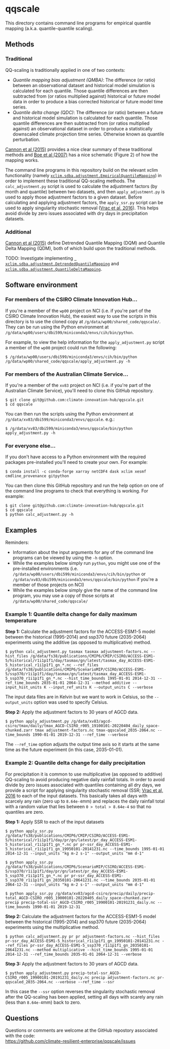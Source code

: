 # qqscale

This directory contains command line programs for empirical quantile mapping (a.k.a. quantile-quantile scaling). 

## Methods

### Traditional

QQ-scaling is traditionally applied in one of two contexts:
- *Quantile mapping bias adjustment (QMBA)*:
  The difference (or ratio) between an observational dataset and historical model simulation is calculated for each quantile.
  Those quantile differences are then subtracted from (or ratios multiplied against) historical or future model data
  in order to produce a bias corrected historical or future model time series.
- *Quantile delta change (QDC)*:
  The difference (or ratio) between a future and historical model simulation is calculated for each quantile.
  Those quantile differences are then subtracted from (or ratios multiplied against) an observational dataset
  in order to produce a statistically downscaled climate projection time series.
  Otherwise known as quantile perturbation.

[Cannon et al (2015)](https://doi.org/10.1175/JCLI-D-14-00754.1) provides a nice clear summary of these traditional methods
and [Boe et al (2007)](https://doi.org/10.1002/joc.1602) has a nice schematic (Figure 2) of how the mapping works.

The command line programs in this repository build on the relevant xclim functionality 
(namely [`xclim.sdba.adjustment.EmpiricalQuantileMapping`](https://xclim.readthedocs.io/en/stable/sdba.html))
in order to implement these traditional QQ-scaling methods.
The `calc_adjustment.py` script is used to calculate the adjustment factors (by month and quantile) between two datasets,
and then `apply_adjustment.py` is used to apply those adjustment factors to a given dataset.
Before calculating and applying adjustment factors,
the `apply_ssr.py` script can be used to apply singularity stochastic removal
([Vrac et al, 2016](https://doi.org/10.1002/2015JD024511)).
This helps avoid divide by zero issues associated with dry days in precipitation datasets. 

### Additional

[Cannon et al (2015)](https://doi.org/10.1175/JCLI-D-14-00754.1) define
Detrended Quantile Mapping (DQM) and Quantile Delta Mapping (QDM),
both of which build upon the traditional methods.

TODO: Investigate implementing
[` xclim.sdba.adjustment.DetrendedQuantileMapping`](https://xclim.readthedocs.io/en/stable/sdba.html) and 
[`xclim.sdba.adjustment.QuantileDeltaMapping`](https://xclim.readthedocs.io/en/stable/sdba.html).

## Software environment

### For members of the CSIRO Climate Innovation Hub...

If you're a member of the `wp00` project on NCI
(i.e. if you're part of the CSIRO Climate Innovation Hub),
the easiest way to use the scripts in this directory is to use the cloned copy at `/g/data/wp00/shared_code/qqscale/`.
They can be run using the Python environment at `/g/data/wp00/users/dbi599/miniconda3/envs/cih/bin/python`.

For example, to view the help information for the `apply_adjustment.py` script
a member of the `wp00` project could run the following:

```
$ /g/data/wp00/users/dbi599/miniconda3/envs/cih/bin/python /g/data/wp00/shared_code/qqscale/apply_adjustment.py -h
```

### For members of the Australian Climate Service...

If you're a member of the `xv83` project on NCI
(i.e. if you're part of the Australian Climate Service),
you'll need to clone this GitHub repository.

```
$ git clone git@github.com:climate-innovation-hub/qqscale.git
$ cd qqscale
```

You can then run the scripts using the Python environment at `/g/data/xv83/dbi599/miniconda3/envs/qqscale`. e.g.:

```
$ /g/data/xv83/dbi599/miniconda3/envs/qqscale/bin/python apply_adjustment.py -h
```

### For everyone else...

If you don't have access to a Python environment with the required packages
pre-installed you'll need to create your own.
For example:

```
$ conda install -c conda-forge xarray netCDF4 dask xclim xesmf cmdline_provenance gitpython
```

You can then clone this GitHub repository and run the help option
on one of the command line programs to check that everything is working.
For example:

```
$ git clone git@github.com:climate-innovation-hub/qqscale.git
$ cd qqscale
$ python calc_adjustment.py -h
```

## Examples

Reminders:
- Information about the input arguments for any of the command line programs
  can be viewed by using the `-h` option.
- While the examples below simply run `python`,
  you might use one of the pre-installed environments 
  (i.e. `/g/data/wp00/users/dbi599/miniconda3/envs/cih/bin/python` or
  `/g/data/xv83/dbi599/miniconda3/envs/qqscale/bin/python`
  if you're a member of those projects on NCI)
- While the examples below simply give the name of the command line program,
  you may use a copy of those scripts at `/g/data/wp00/shared_code/qqscale/`
  

### Example 1: Quantile delta change for daily maximum temperature

**Step 1:** Calculate the adjustment factors for the ACCESS-ESM1-5 model
between the historical (1995-2014) and ssp370 future (2035-2064) experiments
using the additive (as opposed to multiplicative) method.

```
$ python calc_adjustment.py tasmax tasmax adjustment-factors.nc --hist_files /g/data/fs38/publications/CMIP6/CMIP/CSIRO/ACCESS-ESM1-5/historical/r1i1p1f1/day/tasmax/gn/latest/tasmax_day_ACCESS-ESM1-5_historical_r1i1p1f1_gn_*.nc --ref_files /g/data/fs38/publications/CMIP6/ScenarioMIP/CSIRO/ACCESS-ESM1-5/ssp370/r1i1p1f1/day/tasmax/gn/latest/tasmax_day_ACCESS-ESM1-5_ssp370_r1i1p1f1_gn_*.nc --hist_time_bounds 1995-01-01 2014-12-31 --ref_time_bounds 2035-01-01 2064-12-31 --method additive --input_hist_units K --input_ref_units K --output_units C --verbose
```
The input data files are in Kelvin but we want to work in Celsius,
so the `--output_units` option was used to specify Celsius.

**Step 2:** Apply the adjustment factors to 30 years of AGCD data.

```
$ python apply_adjustment.py /g/data/xv83/agcd-csiro/tmax/daily/tmax_AGCD-CSIRO_r005_19100101-20220404_daily_space-chunked.zarr tmax adjustment-factors.nc tmax-qqscaled_2035-2064.nc --time_bounds 1990-01-01 2019-12-31 --ref_time --verbose
```

The `--ref_time` option adjusts the output time axis
so it starts at the same time as the future experiment (in this case, 2035-01-01).

### Example 2: Quantile delta change for daily precipitation

For precipitation it is common to use multiplicative (as opposed to additive) QQ-scaling
to avoid producing negative daily rainfall totals.
In order to avoid divide by zero issues associated with quantiles containing all dry days,
we provide a script for applying singularity stochastic removal
(SSR; [Vrac et al, 2016](https://doi.org/10.1002/2015JD024511) to each of the input datasets.
This basically takes all days with scarcely any rain (zero up to `8.64e-4`mm)
and replaces the daily rainfall total with a random value that lies between `0 > total > 8.64e-4`
so that no quantiles are zero.

**Step 1:** Apply SSR to each of the input datasets

```
$ python apply_ssr.py /g/data/fs38/publications/CMIP6/CMIP/CSIRO/ACCESS-ESM1-5/historical/r1i1p1f1/day/pr/gn/latest/pr_day_ACCESS-ESM1-5_historical_r1i1p1f1_gn_*.nc pr pr-ssr_day_ACCESS-ESM1-5_historical_r1i1p1f1_gn_19950101-20141231.nc --time_bounds 1995-01-01 2014-12-31 --input_units "kg m-2 s-1" --output_units "mm d-1"
```

```
$ python apply_ssr.py /g/data/fs38/publications/CMIP6/ScenarioMIP/CSIRO/ACCESS-ESM1-5/ssp370/r1i1p1f1/day/pr/gn/latest/pr_day_ACCESS-ESM1-5_ssp370_r1i1p1f1_gn_*.nc pr pr-ssr_day_ACCESS-ESM1-5_ssp370_r1i1p1f1_gn_20350101-20641231.nc --time_bounds 2035-01-01 2064-12-31 --input_units "kg m-2 s-1" --output_units "mm d-1"
```

```
$ python apply_ssr.py /g/data/xv83/agcd-csiro/precip/daily/precip-total_AGCD-CSIRO_r005_19000101-20220405_daily_space-chunked.zarr precip precip-total-ssr_AGCD-CSIRO_r005_19900101-20191231_daily.nc --time_bounds 1990-01-01 2019-12-31
```

**Step 2:** Calculate the adjustment factors for the ACCESS-ESM1-5 model
between the historical (1995-2014) and ssp370 future (2035-2064) experiments
using the multiplicative method.

```
$ python calc_adjustment.py pr pr adjustment-factors.nc --hist_files pr-ssr_day_ACCESS-ESM1-5_historical_r1i1p1f1_gn_19950101-20141231.nc --ref_files pr-ssr_day_ACCESS-ESM1-5_ssp370_r1i1p1f1_gn_20350101-20641231.nc --method multiplicative --hist_time_bounds 1995-01-01 2014-12-31 --ref_time_bounds 2035-01-01 2064-12-31 --verbose
```

**Step 3:** Apply the adjustment factors to 30 years of AGCD data.

```
$ python apply_adjustment.py precip-total-ssr_AGCD-CSIRO_r005_19900101-20191231_daily.nc precip adjustment-factors.nc pr-qqscaled_2035-2064.nc --verbose --ref_time --ssr
```

In this case the `--ssr` option reverses the singularity stochastic removal
after the QQ-scaling has been applied,
setting all days with scarely any rain (less than `8.64e-4`mm) back to zero.


## Questions

Questions or comments are welcome at the GitHub repostory
associated with the code:  
https://github.com/climate-resilient-enterprise/qqscale/issues
